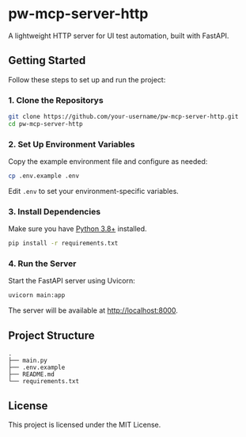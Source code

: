 # pw-mcp-server-http

A lightweight HTTP server for UI test automation, built with FastAPI.

## Getting Started

Follow these steps to set up and run the project:

### 1. Clone the Repositorys

```bash
git clone https://github.com/your-username/pw-mcp-server-http.git
cd pw-mcp-server-http
```

### 2. Set Up Environment Variables

Copy the example environment file and configure as needed:

```bash
cp .env.example .env
```

Edit `.env` to set your environment-specific variables.

### 3. Install Dependencies

Make sure you have [Python 3.8+](https://www.python.org/downloads/) installed.

```bash
pip install -r requirements.txt
```

### 4. Run the Server

Start the FastAPI server using Uvicorn:

```bash
uvicorn main:app
```

The server will be available at [http://localhost:8000](http://localhost:8000).

## Project Structure

```
.
├── main.py
├── .env.example
├── README.md
└── requirements.txt
```

## License

This project is licensed under the MIT License.